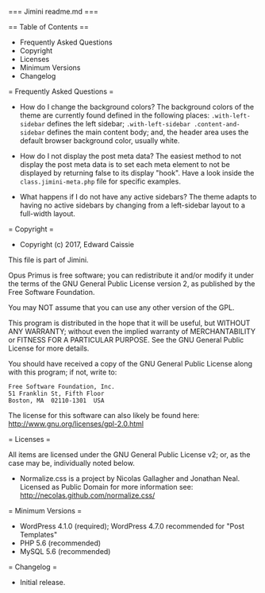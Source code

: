 === Jimini readme.md ===

== Table of Contents ==
- Frequently Asked Questions
- Copyright
- Licenses
- Minimum Versions
- Changelog

= Frequently Asked Questions =
* How do I change the background colors?
The background colors of the theme are currently found defined in the following
places:
`.with-left-sidebar` defines the left sidebar;
`.with-left-sidebar .content-and-sidebar` defines the main content body; and,
the header area uses the default browser background color, usually white.

* How do I not display the post meta data?
The easiest method to not display the post meta data is to set each meta element
to not be displayed by returning false to its display "hook". Have a look inside
the `class.jimini-meta.php` file for specific examples.

* What happens if I do not have any active sidebars?
The theme adapts to having no active sidebars by changing from a left-sidebar
layout to a full-width layout.

= Copyright =
- Copyright (c) 2017, Edward Caissie

This file is part of Jimini.

Opus Primus is free software; you can redistribute it and/or modify it under the
terms of the GNU General Public License version 2, as published by the Free
Software Foundation.

You may NOT assume that you can use any other version of the GPL.

This program is distributed in the hope that it will be useful, but WITHOUT ANY
WARRANTY; without even the implied warranty of MERCHANTABILITY or FITNESS FOR A
PARTICULAR PURPOSE. See the GNU General Public License for more details.

You should have received a copy of the GNU General Public License along with
this program; if not, write to:

    Free Software Foundation, Inc.
    51 Franklin St, Fifth Floor
    Boston, MA  02110-1301  USA

The license for this software can also likely be found here:
http://www.gnu.org/licenses/gpl-2.0.html

= Licenses =

All items are licensed under the GNU General Public License v2; or, as the case
may be, individually noted below.

* Normalize.css is a project by Nicolas Gallagher and Jonathan Neal. Licensed as
Public Domain for more information see:
http://necolas.github.com/normalize.css/

= Minimum Versions =
* WordPress 4.1.0 (required); WordPress 4.7.0 recommended for "Post Templates"
* PHP 5.6 (recommended)
* MySQL 5.6 (recommended)

= Changelog =
* Initial release.